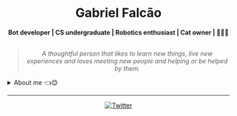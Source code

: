 <h1 align="center"> Gabriel Falcão </h1>

    
<div align="center">
<b>Bot developer | CS undergraduate | Robotics enthusiast | Cat owner | 🐍🤖🐱</b>
<br>
<br>

<blockquote>
    <p><i>
        A thoughtful person that likes to learn new things, live new experiences and loves meeting new people and helping or be helped by them. 
    </i></p>
</blockquote>
</div>

<details closed>
<summary>About me 👈😊</summary>

---


<div align="right" style="margin:auto">
     <a href="https://github.com/falcao-g">
        <img height="180em" src="https://github-readme-stats.vercel.app/api/top-langs/?username=falcao-g&hide=jupyter%20notebook&langs_count=6&hide_border=true&layout=compact&show_icons=true&line_height=27&langs_count=10&theme=transparent&title_color=4a86d1&custom_title=My%20favorite%20languages"
       alt="Most used languages" align="right">
    </a>
</div>

Hey there!! I am Gabriel, aka Falcão, falcao_g or falcao-g :wave:😊

I am pretty much a life long learner. I enjoy the idea of **Learning in Public** where I can share my thoughts and knowledge with other people through live coding, blogging, discussions, threading, and open source contributions.

I have experience with Robotics, Automation, Bot development, Web development, and Back-end web programming. My main knowledge in technologies are **Python**, **Javascript**, **Node.JS**, **HTML/CSS**, **React native**, **Arduino**. I am also comfortable using **Typescript**, **React**, **Electron**, **Vue**, and **Dynamic Programming**.

<div align="right" style="margin:auto">
    <a href="https://wakatime.com/@falcao_g">
        <img width="300em" src="https://github-readme-stats.vercel.app/api/wakatime?username=falcao_g&theme=transparent&hide_border=true&hide=markdown&hide_title=true&line_height=50&langs_count=4&layout=default" alt="Wakatime stats" align="right" />
    </a>
</div>

My main abilities include designing and coding bots for discord, solving programming challenges, studying robotics and developing websites and mobile apps.

I'm currently studying Computer Science at UFMS
    
</details>

---

<div align="center">

[![Twitter](https://img.shields.io/badge/Twitter-%231DA1F2.svg?style=for-the-badge&logo=Twitter&logoColor=white)](https://twitter.com/falcao__g)

</div>
